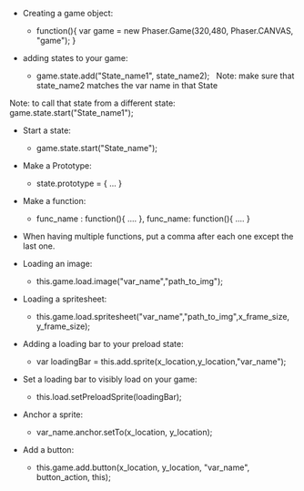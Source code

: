 - Creating a game object:
  
  - function(){
    var game = new Phaser.Game(320,480, Phaser.CANVAS, "game");
  }
  
- adding states to your game:
  - game.state.add("State_name1", state_name2);
  
Note: make sure that state_name2 matches the var name in that State

Note: to call that state from a different state:
  game.state.start("State_name1");
  

- Start a state:
  - game.state.start("State_name");


- Make a Prototype:
  - state.prototype = {
    ...
   }
   

- Make a function:
  - func_name : function(){
    ....
  },
  func_name: function(){
   ....
  }
  


- When having multiple functions, put a comma after each one except the last one.



- Loading an image:
  - this.game.load.image("var_name","path_to_img");
 
- Loading a spritesheet:
  - this.game.load.spritesheet("var_name","path_to_img",x_frame_size, y_frame_size);

- Adding a loading bar to your preload state:
  - var loadingBar = this.add.sprite(x_location,y_location,"var_name");
  
- Set a loading bar to visibly load on your game:
  - this.load.setPreloadSprite(loadingBar);
  
- Anchor a sprite:
  - var_name.anchor.setTo(x_location, y_location);
 
- Add a button:
  - this.game.add.button(x_location, y_location, "var_name", button_action, this);

